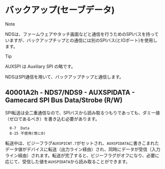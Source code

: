 # バックアップ(セーブデータ)

> [!NOTE]
> NDSは、ファームウェアやタッチ画面などと通信を行うためのSPIバスを持っていますが、バックアップチップとの通信には別のSPIバス(とIOポート)を使用します。

> [!TIP]
> AUXSPI は Auxiliary SPI の略です。

NDSはSPI通信を用いて、バックアップチップと通信します。

## 40001A2h - NDS7/NDS9 - AUXSPIDATA - Gamecard SPI Bus Data/Strobe (R/W)

SPI転送は全二重通信なので、SPIバスから読み取るつもりであっても、ダミー値（ゼロであるべき）を書き込む必要があります。

```
  0-7  Data
  8-15 不使用(常に0)
```

転送中は、ビジーフラグ`AUXSPICNT.7`がセットされ、`AUXSPIDATA`に書きこまれたデータ値がデバイスに転送（出力ライン経由）され、同時にデータが受信（入力ライン経由）されます。転送が完了すると、ビジーフラグがオフになり、必要に応じて、受信した値を`AUXSPIDATA`から読み取ることができます。

